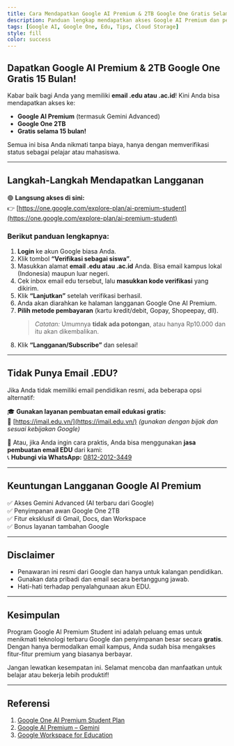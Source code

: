```yaml
---
title: Cara Mendapatkan Google AI Premium & 2TB Google One Gratis Selama 15 Bulan dengan Email EDU
description: Panduan lengkap mendapatkan akses Google AI Premium dan penyimpanan 2TB Google One selama 15 bulan secara gratis menggunakan email .edu atau .ac.id.
tags: [Google AI, Google One, Edu, Tips, Cloud Storage]
style: fill
color: success
---
```


## Dapatkan Google AI Premium & 2TB Google One Gratis 15 Bulan!

Kabar baik bagi Anda yang memiliki **email .edu atau .ac.id**! Kini Anda bisa mendapatkan akses ke:

- **Google AI Premium** (termasuk Gemini Advanced)
- **Google One 2TB**
- **Gratis selama 15 bulan!**

Semua ini bisa Anda nikmati tanpa biaya, hanya dengan memverifikasi status sebagai pelajar atau mahasiswa.

---

## Langkah-Langkah Mendapatkan Langganan

🟢 **Langsung akses di sini:**  
👉 [https://one.google.com/explore-plan/ai-premium-student](https://one.google.com/explore-plan/ai-premium-student)

### Berikut panduan lengkapnya:

1. **Login** ke akun Google biasa Anda.
2. Klik tombol **“Verifikasi sebagai siswa”**.
3. Masukkan alamat **email .edu atau .ac.id** Anda. Bisa email kampus lokal (Indonesia) maupun luar negeri.
4. Cek inbox email edu tersebut, lalu **masukkan kode verifikasi** yang dikirim.
5. Klik **“Lanjutkan”** setelah verifikasi berhasil.
6. Anda akan diarahkan ke halaman langganan Google One AI Premium.
7. **Pilih metode pembayaran** (kartu kredit/debit, Gopay, Shopeepay, dll).  
   > *Catatan:* Umumnya **tidak ada potongan**, atau hanya Rp10.000 dan itu akan dikembalikan.
8. Klik **“Langganan/Subscribe”** dan selesai!

---

## Tidak Punya Email .EDU?

Jika Anda tidak memiliki email pendidikan resmi, ada beberapa opsi alternatif:

🎓 **Gunakan layanan pembuatan email edukasi gratis:**  
🔗 [https://imail.edu.vn/](https://imail.edu.vn/) *(gunakan dengan bijak dan sesuai kebijakan Google)*

📨 Atau, jika Anda ingin cara praktis, Anda bisa menggunakan **jasa pembuatan email EDU** dari kami:  
📞 **Hubungi via WhatsApp:** [0812-2012-3449](https://wa.me/6281220123449)

---

## Keuntungan Langganan Google AI Premium

✅ Akses Gemini Advanced (AI terbaru dari Google)  
✅ Penyimpanan awan Google One 2TB  
✅ Fitur eksklusif di Gmail, Docs, dan Workspace  
✅ Bonus layanan tambahan Google

---

## Disclaimer

- Penawaran ini resmi dari Google dan hanya untuk kalangan pendidikan.
- Gunakan data pribadi dan email secara bertanggung jawab.
- Hati-hati terhadap penyalahgunaan akun EDU.

---

## Kesimpulan

Program Google AI Premium Student ini adalah peluang emas untuk menikmati teknologi terbaru Google dan penyimpanan besar secara **gratis**. Dengan hanya bermodalkan email kampus, Anda sudah bisa mengakses fitur-fitur premium yang biasanya berbayar.

Jangan lewatkan kesempatan ini. Selamat mencoba dan manfaatkan untuk belajar atau bekerja lebih produktif!

---

## Referensi

1. [Google One AI Premium Student Plan](https://one.google.com/explore-plan/ai-premium-student)
2. [Google AI Premium – Gemini](https://gemini.google.com/)
3. [Google Workspace for Education](https://edu.google.com/intl/id/workspace/)

